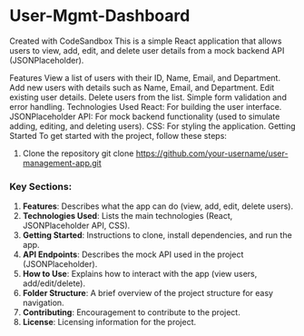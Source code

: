 # User-Mgmt-Dashboard
Created with CodeSandbox
This is a simple React application that allows users to view, add, edit, and delete user details from a mock backend API (JSONPlaceholder).

Features
View a list of users with their ID, Name, Email, and Department.
Add new users with details such as Name, Email, and Department.
Edit existing user details.
Delete users from the list.
Simple form validation and error handling.
Technologies Used
React: For building the user interface.
JSONPlaceholder API: For mock backend functionality (used to simulate adding, editing, and deleting users).
CSS: For styling the application.
Getting Started
To get started with the project, follow these steps:

1. Clone the repository
git clone https://github.com/your-username/user-management-app.git

### Key Sections:
1. **Features**: Describes what the app can do (view, add, edit, delete users).
2. **Technologies Used**: Lists the main technologies (React, JSONPlaceholder API, CSS).
3. **Getting Started**: Instructions to clone, install dependencies, and run the app.
4. **API Endpoints**: Describes the mock API used in the project (JSONPlaceholder).
5. **How to Use**: Explains how to interact with the app (view users, add/edit/delete).
6. **Folder Structure**: A brief overview of the project structure for easy navigation.
7. **Contributing**: Encouragement to contribute to the project.
8. **License**: Licensing information for the project.

